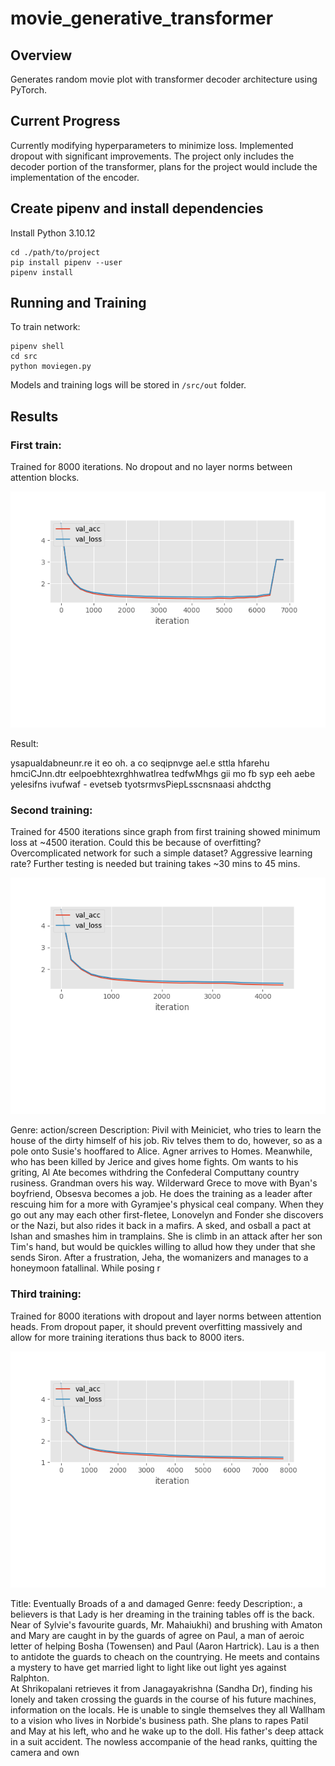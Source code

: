 # movie_generative_transformer

## Overview 

Generates random movie plot with transformer decoder architecture using PyTorch.

## Current Progress

Currently modifying hyperparameters to minimize loss. Implemented dropout with significant improvements.
The project only includes the decoder portion of the transformer, plans for the project would include the implementation of the encoder.

## Create pipenv and install dependencies 

Install Python 3.10.12

```shell 
cd ./path/to/project
pip install pipenv --user
pipenv install
```
## Running and Training

To train network:

```shell
pipenv shell
cd src
python moviegen.py
```
Models and training logs will be stored in ``` /src/out ``` folder.

## Results

### First train:

Trained for 8000 iterations. No dropout and no layer norms between attention blocks.

![Loss Graph](https://github.com/ethancpwoo/movie_gen_transformer/blob/main/src/out/losschart-8000iters.png?raw=true)

Result: 

ysapualdabneunr.re it eo  oh. a co  seqipnvge ael.e sttla hfarehu hmciCJnn.dtr eelpoebhtexrghhwatlrea tedfwMhgs gii mo fb syp   eeh aebe   yelesifns ivufwaf - evetseb  tyotsrmvsPiepLsscnsnaasi ahdcthg

### Second training:

Trained for 4500 iterations since graph from first training showed minimum loss at ~4500 iteration. Could this be because of overfitting? Overcomplicated network for such a simple dataset? Aggressive learning rate? Further testing is needed but training takes ~30 mins to 45 mins.

![Loss Graph](https://github.com/ethancpwoo/movie_gen_transformer/blob/main/src/out/losschart.png?raw=true)

Genre: action/screen
Description:
Pivil with Meiniciet, who tries to learn the house of the dirty himself of his job. Riv telves them to do, however, so as a pole onto Susie's hooffared to Alice. Agner arrives to Homes. Meanwhile, who has been killed by Jerice and gives home fights. Om wants to his griting, Al Ate becomes withdring the Confederal Computtany country rusiness. Grandman overs his way. Wilderward Grece to move with Byan's boyfriend, Obsesva becomes a job. He does the training as a leader after rescuing him for a more with Gyramjee's physical ceal company. When they go out any may each other first-fletee, Lonovelyn and Fonder she discovers or the Nazi, but also rides it back in a mafirs.
A sked, and osball a pact at Ishan and smashes him in tramplains. She is climb in an attack after her son Tim's hand, but would be quickles willing to allud how they under that she sends Siron. After a frustration, Jeha, the womanizers and manages to a honeymoon fatallinal. While posing r

### Third training: 

Trained for 8000 iterations with dropout and layer norms between attention heads. From dropout paper, it should prevent overfitting massively and allow for more training iterations thus back to 8000 iters. 

![Loss Graph](https://github.com/ethancpwoo/movie_gen_transformer/blob/main/src/out/losschartdropout8000iter.png?raw=true)

Title: Eventually Broads of a and damaged
Genre: feedy
Description:, a believers is that Lady is her dreaming in the training tables off is the back. Near of Sylvie's favourite guards, Mr. Mahaiukhi) and brushing with Amaton and Mary are caught in by the guards of agree on Paul, a man of aeroic letter of helping Bosha (Towensen) and Paul (Aaron Hartrick). Lau is a then to antidote the guards to cheach on the countrying. He meets and contains a mystery to have get married light to light like out light yes against Ralphton.    
At Shrikopalani retrieves it from Janagayakrishna (Sandha Dr), finding his lonely and taken crossing the guards in the course of his future machines, information on the locals. He is unable to single themselves they all Wallham to a vision who lives in Norbide's business path. She plans to rapes Patil and May at his left, who and he wake up to the doll. His father's deep attack in a suit accident. The nowless accompanie of the head ranks, quitting the camera and own
